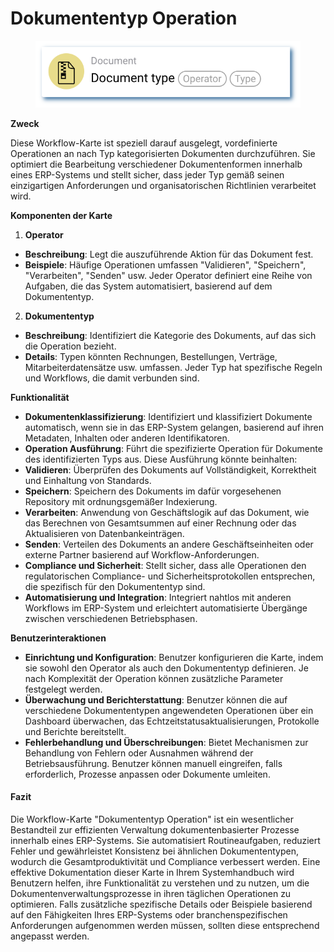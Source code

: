 # Dokumententyp Operation

<figure><img src="../../../.gitbook/assets/userlmn_5cc120c265b7a237929e829ce781b452.png" alt=""><figcaption></figcaption></figure>

**Zweck**

Diese Workflow-Karte ist speziell darauf ausgelegt, vordefinierte Operationen an nach Typ kategorisierten Dokumenten durchzuführen. Sie optimiert die Bearbeitung verschiedener Dokumentenformen innerhalb eines ERP-Systems und stellt sicher, dass jeder Typ gemäß seinen einzigartigen Anforderungen und organisatorischen Richtlinien verarbeitet wird.

**Komponenten der Karte**

1. **Operator**
* **Beschreibung**: Legt die auszuführende Aktion für das Dokument fest.
* **Beispiele**: Häufige Operationen umfassen "Validieren", "Speichern", "Verarbeiten", "Senden" usw. Jeder Operator definiert eine Reihe von Aufgaben, die das System automatisiert, basierend auf dem Dokumententyp.
2. **Dokumententyp**
* **Beschreibung**: Identifiziert die Kategorie des Dokuments, auf das sich die Operation bezieht.
* **Details**: Typen könnten Rechnungen, Bestellungen, Verträge, Mitarbeiterdatensätze usw. umfassen. Jeder Typ hat spezifische Regeln und Workflows, die damit verbunden sind.

**Funktionalität**

* **Dokumentenklassifizierung**: Identifiziert und klassifiziert Dokumente automatisch, wenn sie in das ERP-System gelangen, basierend auf ihren Metadaten, Inhalten oder anderen Identifikatoren.
* **Operation Ausführung**: Führt die spezifizierte Operation für Dokumente des identifizierten Typs aus. Diese Ausführung könnte beinhalten:
* **Validieren**: Überprüfen des Dokuments auf Vollständigkeit, Korrektheit und Einhaltung von Standards.
* **Speichern**: Speichern des Dokuments im dafür vorgesehenen Repository mit ordnungsgemäßer Indexierung.
* **Verarbeiten**: Anwendung von Geschäftslogik auf das Dokument, wie das Berechnen von Gesamtsummen auf einer Rechnung oder das Aktualisieren von Datenbankeinträgen.
* **Senden**: Verteilen des Dokuments an andere Geschäftseinheiten oder externe Partner basierend auf Workflow-Anforderungen.
* **Compliance und Sicherheit**: Stellt sicher, dass alle Operationen den regulatorischen Compliance- und Sicherheitsprotokollen entsprechen, die spezifisch für den Dokumententyp sind.
* **Automatisierung und Integration**: Integriert nahtlos mit anderen Workflows im ERP-System und erleichtert automatisierte Übergänge zwischen verschiedenen Betriebsphasen.

**Benutzerinteraktionen**

* **Einrichtung und Konfiguration**: Benutzer konfigurieren die Karte, indem sie sowohl den Operator als auch den Dokumententyp definieren. Je nach Komplexität der Operation können zusätzliche Parameter festgelegt werden.
* **Überwachung und Berichterstattung**: Benutzer können die auf verschiedene Dokumententypen angewendeten Operationen über ein Dashboard überwachen, das Echtzeitstatusaktualisierungen, Protokolle und Berichte bereitstellt.
* **Fehlerbehandlung und Überschreibungen**: Bietet Mechanismen zur Behandlung von Fehlern oder Ausnahmen während der Betriebsausführung. Benutzer können manuell eingreifen, falls erforderlich, Prozesse anpassen oder Dokumente umleiten.

#### Fazit

Die Workflow-Karte "Dokumententyp Operation" ist ein wesentlicher Bestandteil zur effizienten Verwaltung dokumentenbasierter Prozesse innerhalb eines ERP-Systems. Sie automatisiert Routineaufgaben, reduziert Fehler und gewährleistet Konsistenz bei ähnlichen Dokumententypen, wodurch die Gesamtproduktivität und Compliance verbessert werden. Eine effektive Dokumentation dieser Karte in Ihrem Systemhandbuch wird Benutzern helfen, ihre Funktionalität zu verstehen und zu nutzen, um die Dokumentenverwaltungsprozesse in ihren täglichen Operationen zu optimieren. Falls zusätzliche spezifische Details oder Beispiele basierend auf den Fähigkeiten Ihres ERP-Systems oder branchenspezifischen Anforderungen aufgenommen werden müssen, sollten diese entsprechend angepasst werden.
